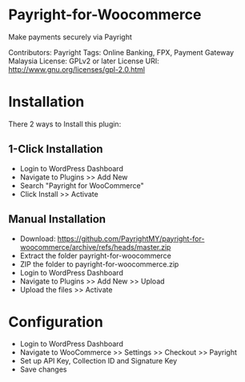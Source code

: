 # Payright-for-Woocommerce
Make payments securely via Payright

Contributors: Payright
Tags: Online Banking, FPX, Payment Gateway Malaysia
License: GPLv2 or later
License URI: http://www.gnu.org/licenses/gpl-2.0.html

# Installation
There 2 ways to Install this plugin:

## 1-Click Installation

* Login to WordPress Dashboard
* Navigate to Plugins >> Add New
* Search "Payright for WooCommerce"
* Click Install >> Activate

## Manual Installation

* Download: https://github.com/PayrightMY/payright-for-woocommerce/archive/refs/heads/master.zip
* Extract the folder payright-for-woocommerce
* ZIP the folder to payright-for-woocommerce.zip
* Login to WordPress Dashboard
* Navigate to Plugins >> Add New >> Upload
* Upload the files >> Activate


# Configuration

* Login to WordPress Dashboard
* Navigate to WooCommerce >> Settings >> Checkout >> Payright
* Set up API Key, Collection ID and Signature Key
* Save changes
